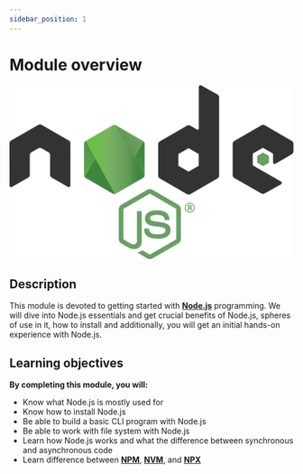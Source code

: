 ```yaml
---
sidebar_position: 1
---
```

# Module overview

![Intro Node](img/node.png#nodejs-intro)

## Description

This module is devoted to getting started with **[Node.js](https://nodejs.org/en/)** programming. We will dive into Node.js essentials and get crucial benefits of Node.js, spheres of use in it, how to install and additionally, you will get an initial hands-on experience with Node.js.

## Learning objectives

**By completing this module, you will:**

- Know what Node.js is mostly used for
- Know how to install Node.js
- Be able to build a basic CLI program with Node.js
- Be able to work with file system with Node.js
- Learn how Node.js works and what the difference between synchronous and asynchronous code
- Learn difference between **[NPM](https://www.npmjs.com/)**, **[NVM](https://github.com/nvm-sh/nvm#intro)**, and **[NPX](https://www.npmjs.com/package/npx)**
